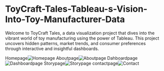 # ToyCraft-Tales-Tableau-s-Vision-Into-Toy-Manufacturer-Data
Welcome to ToyCraft Tales, a data visualization project that dives into the vibrant world of toy manufacturing using the power of Tableau. This project uncovers hidden patterns, market trends, and consumer preferences through interactive and insightful dashboards.

Homepage![Homepage](https://github.com/user-attachments/assets/2c299805-6e3c-42d8-b99b-69ada04c84c2)
Aboutpage![Aboutpage](https://github.com/user-attachments/assets/a11f6755-ced5-47a6-8371-fcb53b6b210e)
Dahboardpage![Dashboardpage](https://github.com/user-attachments/assets/368d28b3-e74c-49d4-b49e-bb3769c7689a)
Storypage![Storypage](https://github.com/user-attachments/assets/9fc5c90c-5d30-40ec-8f5e-1bdf590e47db)
contactpage![Contact](https://github.com/user-attachments/assets/0f5fdff6-630c-4fb0-8803-396de18c5e5d)
